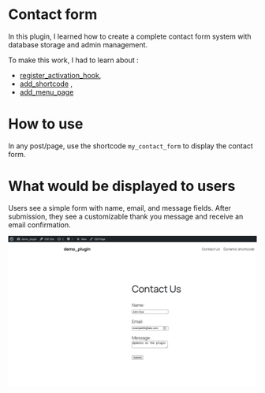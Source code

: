 # Contact form

In this plugin, I learned how to create a complete contact form system with database storage and admin management.

To make this work, I had to learn about :
 - [register_activation_hook](https://developer.wordpress.org/reference/functions/register_activation_hook/),
 - [add_shortcode](https://developer.wordpress.org/reference/functions/add_shortcode/) , 
 - [add_menu_page](https://developer.wordpress.org/reference/functions/add_menu_page/)  


# How to use
In any post/page, use the shortcode `my_contact_form` to display the contact form.

# What would be displayed to users
Users see a simple form with name, email, and message fields. After submission, they see a customizable thank you message and receive an email confirmation.

![output.](output.png)
